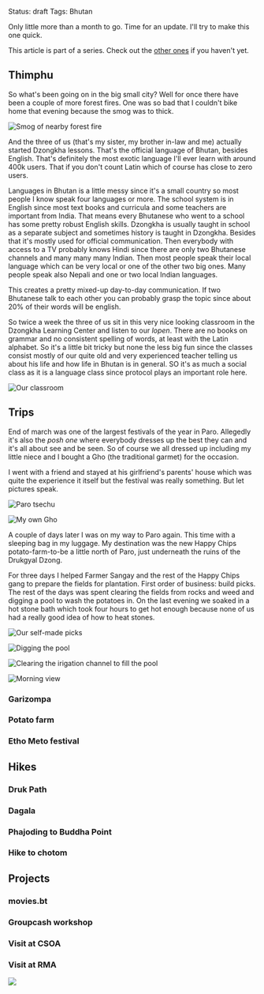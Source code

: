 Status: draft
Tags: Bhutan

Only little more than a month to go. Time for an update. I'll try to make this one quick.

This article is part of a series. Check out the [other ones] if you haven't yet.

[other ones]: http://blog.rtens.org/tag/bhutan.html


## Thimphu

So what's been going on in the big small city? Well for once there have been a couple of more forest fires. One was so bad that I couldn't bike home that evening because the smog was to thick.

![Smog of nearby forest fire](/static/img/bhutan/20160317_145705.jpg)

And the three of us (that's my sister, my brother in-law and me) actually started Dzongkha lessons. That's the official language of Bhutan, besides English. That's definitely the most exotic language I'll ever learn with around 400k users. That if you don't count Latin which of course has close to zero users.

Languages in Bhutan is a little messy since it's a small country so most people I know speak four languages or more. The school system is in English since most text books and curricula and some teachers are important from India. That means every Bhutanese who went to a school has some pretty robust English skills. Dzongkha is usually taught in school as a separate subject and sometimes history is taught in Dzongkha. Besides that it's mostly used for official communication. Then everybody with access to a TV probably knows Hindi since there are only two Bhutanese channels and many many many Indian. Then most people speak their local language which can be very local or one of the other two big ones. Many people speak also Nepali and one or two local Indian languages.

This creates a pretty mixed-up day-to-day communication. If two Bhutanese talk to each other you can probably grasp the topic since about 20% of their words will be english.

So twice a week the three of us sit in this very nice looking classroom in the Dzongkha Learning Center and listen to our *lopen*. There are no books on grammar and no consistent spelling of words, at least with the Latin alphabet. So it's a little bit tricky but none the less big fun since the classes consist mostly of our quite old and very experienced teacher telling us about his life and how life in Bhutan is in general. SO it's as much a social class as it is a language class since protocol plays an important role here.

![Our classroom](/static/img/bhutan/20160311_090254.jpg)


## Trips

End of march was one of the largest festivals of the year in Paro. Allegedly it's also the *posh one* where everybody dresses up the best they can and it's all about see and be seen. So of course we all dressed up including my little niece and I bought a Gho (the traditional garmet) for the occasion.

I went with a friend and stayed at his girlfriend's parents' house which was quite the experience it itself but the festival was really something. But let pictures speak.

![Paro tsechu](/static/img/bhutan/20160320_130533.jpg)

![My own Gho](/static/img/bhutan/20160320_165544.jpg)


A couple of days later I was on my way to Paro again. This time with a sleeping bag in my luggage. My destination was the new Happy Chips potato-farm-to-be a little north of Paro, just underneath the ruins of the Drukgyal Dzong. 

For three days I helped Farmer Sangay and the rest of the Happy Chips gang to prepare the fields for plantation. First order of business: build picks. The rest of the days was spent clearing the fields from rocks and weed and digging a pool to wash the potatoes in. On the last evening we soaked in a hot stone bath which took four hours to get hot enough because none of us had a really good idea of how to heat stones.

![Our self-made picks](/static/img/bhutan/20160325_152633.jpg)

![Digging the pool](/static/img/bhutan/20160324_122219.jpg)

![Clearing the irigation channel to fill the pool](/static/img/bhutan/20160324_161355.jpg)

![Morning view](/static/img/bhutan/20160326_072237.jpg)


### Garizompa

### Potato farm

### Etho Meto festival


## Hikes

### Druk Path

### Dagala

### Phajoding to Buddha Point

### Hike to chotom


## Projects

### movies.bt

### Groupcash workshop

### Visit at CSOA

### Visit at RMA

![](/static/img/bhutan/.jpg)
